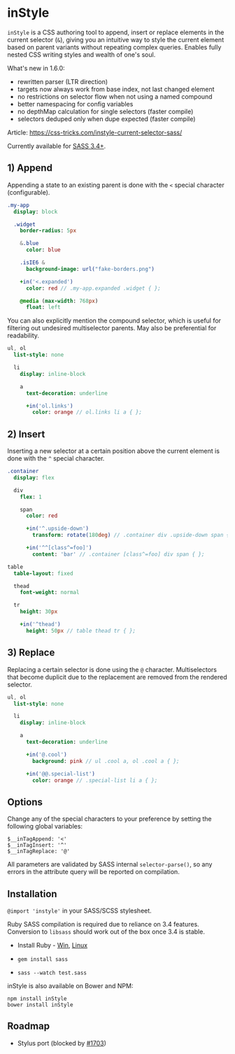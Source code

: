 # inStyle

`inStyle` is a CSS authoring tool to append, insert or replace elements in the current selector (`&`), giving you an intuitive way to style the current element based on parent variants without repeating complex queries. Enables fully nested CSS writing styles and wealth of one's soul.  

What's new in 1.6.0:  
- rewritten parser (LTR direction)
- targets now always work from base index, not last changed element
- no restrictions on selector flow when not using a named compound
- better namespacing for config variables
- no depthMap calculation for single selectors (faster compile)
- selectors deduped only when dupe expected (faster compile)

Article: https://css-tricks.com/instyle-current-selector-sass/

Currently available for [SASS 3.4+](src/instyle.sass).

## 1) Append

Appending a state to an existing parent is done with the `<` special character (configurable).

```Sass
.my-app
  display: block

  .widget
    border-radius: 5px

    &.blue
      color: blue

    .isIE6 &
      background-image: url("fake-borders.png")

    +in('<.expanded')
      color: red // .my-app.expanded .widget { };

    @media (max-width: 768px)
      float: left
```

 You can also explicitly mention the compound selector, which is useful for filtering out undesired multiselector parents. May also be preferential for readability.

```Sass
ul, ol
  list-style: none

  li
    display: inline-block

    a
      text-decoration: underline

      +in('ol.links')
        color: orange // ol.links li a { };
```

## 2) Insert

Inserting a new selector at a certain position above the current element is done with the `^` special character.

```Sass
.container
  display: flex

  div
    flex: 1

    span
      color: red

      +in('^.upside-down')
        transform: rotate(180deg) // .container div .upside-down span { };

      +in('^^[class^=foo]')
        content: 'bar' // .container [class^=foo] div span { };
```

```Sass
table
  table-layout: fixed

  thead
    font-weight: normal

  tr
    height: 30px

    +in('^thead')
      height: 50px // table thead tr { };
```

## 3) Replace

Replacing a certain selector is done using the `@` character. Multiselectors that become duplicit due to the replacement are removed from the rendered selector.

```Sass
ul, ol
  list-style: none

  li
    display: inline-block

    a
      text-decoration: underline

      +in('@.cool')
        background: pink // ul .cool a, ol .cool a { };

      +in('@@.special-list')
        color: orange // .special-list li a { };
```

## Options

Change any of the special characters to your preference by setting the following global variables:

`$__inTagAppend: '<'`  
`$__inTagInsert: '^'`  
`$__inTagReplace: '@'`

All parameters are validated by SASS internal `selector-parse()`, so any errors in the attribute query will be reported on compilation.

## Installation

`@import 'instyle'` in your SASS/SCSS stylesheet.

Ruby SASS compilation is required due to reliance on 3.4 features. Conversion to `libsass` should work out of the box once 3.4 is stable.

- Install Ruby - [Win](http://rubyinstaller.org/), [Linux](https://www.ruby-lang.org/en/documentation/installation/#package-management-systems)

- `gem install sass`

- `sass --watch test.sass`

inStyle is also available on Bower and NPM:

`npm install inStyle`  
`bower install inStyle`

## Roadmap

- Stylus port (blocked by [#1703](https://github.com/stylus/stylus/issues/1703))
